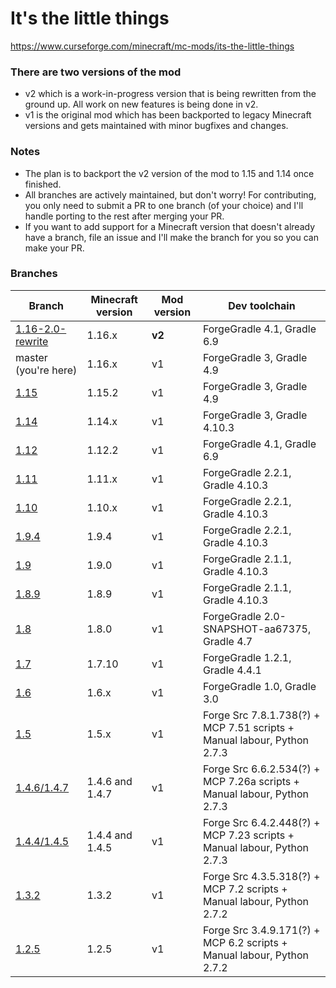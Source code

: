 # It's the little things

https://www.curseforge.com/minecraft/mc-mods/its-the-little-things

### There are two versions of the mod

-   v2 which is a work-in-progress version that is being rewritten from the ground up. All work on new features is being done in v2.
-   v1 is the original mod which has been backported to legacy Minecraft versions and gets maintained with minor bugfixes and changes.

### Notes

-   The plan is to backport the v2 version of the mod to 1.15 and 1.14 once finished.
-   All branches are actively maintained, but don't worry! For contributing, you only need to submit a PR to one branch (of your choice) and I'll handle porting to the rest after merging your PR.
-   If you want to add support for a Minecraft version that doesn't already have a branch, file an issue and I'll make the branch for you so you can make your PR.

### Branches

| Branch                                                                    | Minecraft version | Mod version | Dev toolchain                                                            |
| ------------------------------------------------------------------------- | ----------------- | ----------- | ------------------------------------------------------------------------ |
| [1.16-2.0-rewrite](https://github.com/zlepper/itlt/tree/1.16-2.0-rewrite) | 1.16.x            | **v2**      | ForgeGradle 4.1, Gradle 6.9                                              |
| master (you're here)                                                      | 1.16.x            | v1          | ForgeGradle 3, Gradle 4.9                                                |
| [1.15](https://github.com/zlepper/itlt/tree/1.15)                         | 1.15.2            | v1          | ForgeGradle 3, Gradle 4.9                                                |
| [1.14](https://github.com/zlepper/itlt/tree/1.14)                         | 1.14.x            | v1          | ForgeGradle 3, Gradle 4.10.3                                             |
| [1.12](https://github.com/zlepper/itlt/tree/1.12)                         | 1.12.2            | v1          | ForgeGradle 4.1, Gradle 6.9                                                |
| [1.11](https://github.com/zlepper/itlt/tree/1.11)                         | 1.11.x            | v1          | ForgeGradle 2.2.1, Gradle 4.10.3                                         |
| [1.10](https://github.com/zlepper/itlt/tree/1.10)                         | 1.10.x            | v1          | ForgeGradle 2.2.1, Gradle 4.10.3                                         |
| [1.9.4](https://github.com/zlepper/itlt/tree/1.9.4)                       | 1.9.4             | v1          | ForgeGradle 2.2.1, Gradle 4.10.3                                         |
| [1.9](https://github.com/zlepper/itlt/tree/1.9)                           | 1.9.0             | v1          | ForgeGradle 2.1.1, Gradle 4.10.3                                         |
| [1.8.9](https://github.com/zlepper/itlt/tree/1.8.9)                       | 1.8.9             | v1          | ForgeGradle 2.1.1, Gradle 4.10.3                                         |
| [1.8](https://github.com/zlepper/itlt/tree/1.8)                           | 1.8.0             | v1          | ForgeGradle 2.0-SNAPSHOT-aa67375, Gradle 4.7                             |
| [1.7](https://github.com/zlepper/itlt/tree/1.7)                           | 1.7.10            | v1          | ForgeGradle 1.2.1, Gradle 4.4.1                                          |
| [1.6](https://github.com/zlepper/itlt/tree/1.6)                           | 1.6.x             | v1          | ForgeGradle 1.0, Gradle 3.0                                              |
| [1.5](https://github.com/zlepper/itlt/tree/1.5)                           | 1.5.x             | v1          | Forge Src 7.8.1.738(?) + MCP 7.51 scripts + Manual labour, Python 2.7.3  |
| [1.4.6/1.4.7](https://github.com/zlepper/itlt/tree/1.4.6/1.4.7)           | 1.4.6 and 1.4.7   | v1          | Forge Src 6.6.2.534(?) + MCP 7.26a scripts + Manual labour, Python 2.7.3 |
| [1.4.4/1.4.5](https://github.com/zlepper/itlt/tree/1.4.4/1.4.5)           | 1.4.4 and 1.4.5   | v1          | Forge Src 6.4.2.448(?) + MCP 7.23 scripts + Manual labour, Python 2.7.3  |
| [1.3.2](https://github.com/zlepper/itlt/tree/1.3.2)                       | 1.3.2             | v1          | Forge Src 4.3.5.318(?) + MCP 7.2 scripts + Manual labour, Python 2.7.2   |
| [1.2.5](https://github.com/zlepper/itlt/tree/1.2.5)                       | 1.2.5             | v1          | Forge Src 3.4.9.171(?) + MCP 6.2 scripts + Manual labour, Python 2.7.2   |

